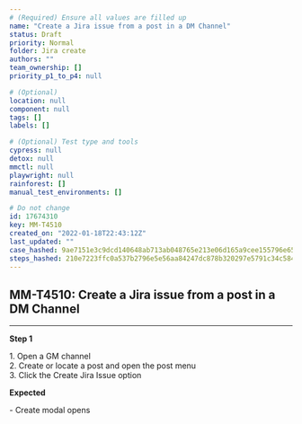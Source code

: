 ```yaml
---
# (Required) Ensure all values are filled up
name: "Create a Jira issue from a post in a DM Channel"
status: Draft
priority: Normal
folder: Jira create
authors: ""
team_ownership: []
priority_p1_to_p4: null

# (Optional)
location: null
component: null
tags: []
labels: []

# (Optional) Test type and tools
cypress: null
detox: null
mmctl: null
playwright: null
rainforest: []
manual_test_environments: []

# Do not change
id: 17674310
key: MM-T4510
created_on: "2022-01-18T22:43:12Z"
last_updated: ""
case_hashed: 9ae7151e3c9dcd140648ab713ab048765e213e06d165a9cee155796e6551e6c6c0e2c92d98964785035076a7a064ab6b
steps_hashed: 210e7223ffc0a537b2796e5e56aa84247dc878b320297e5791c34c5842c2f6db299c220453c66b023a36ea09a23764d8
---
```


<!-- (Auto-generated) Based on frontmatter's "key" and "name" -->

## MM-T4510: Create a Jira issue from a post in a DM Channel

---

**Step 1**

1\. Open a GM channel\
2\. Create or locate a post and open the post menu\
3\. Click the Create Jira Issue option

**Expected**

\- Create modal opens
